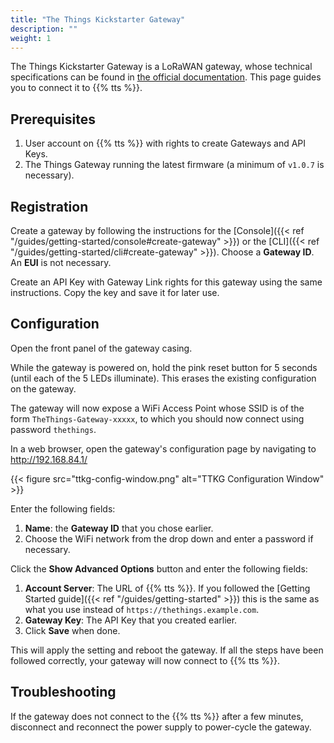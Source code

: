 ```yaml
---
title: "The Things Kickstarter Gateway"
description: ""
weight: 1
---
```


The Things Kickstarter Gateway is a LoRaWAN gateway, whose technical specifications can be found in [the official documentation](https://www.thethingsnetwork.org/docs/gateways/gateway/). This page guides you to connect it to {{% tts %}}.

## Prerequisites

1. User account on {{% tts %}} with rights to create Gateways and API Keys.
2. The Things Gateway running the latest firmware (a minimum of `v1.0.7` is necessary).

## Registration

Create a gateway by following the instructions for the [Console]({{< ref "/guides/getting-started/console#create-gateway" >}}) or the [CLI]({{< ref "/guides/getting-started/cli#create-gateway" >}}). Choose a **Gateway ID**. An **EUI** is not necessary.

Create an API Key with Gateway Link rights for this gateway using the same instructions. Copy the key and save it for later use.

## Configuration

Open the front panel of the gateway casing.

While the gateway is powered on, hold the pink reset button for 5 seconds (until each of the 5 LEDs illuminate). This erases the existing configuration on the gateway.

The gateway will now expose a WiFi Access Point whose SSID is of the form `TheThings-Gateway-xxxxx`, to which you should now connect using password `thethings`.

In a web browser, open the gateway's configuration page by navigating to http://192.168.84.1/

{{< figure src="ttkg-config-window.png" alt="TTKG Configuration Window" >}}

Enter the following fields:

1. **Name**: the **Gateway ID** that you chose earlier.
2. Choose the WiFi network from the drop down and enter a password if necessary.

Click the **Show Advanced Options** button and enter the following fields:

1. **Account Server**: The URL of {{% tts %}}. If you followed the [Getting Started guide]({{< ref "/guides/getting-started" >}}) this is the same as what you use instead of `https://thethings.example.com`.
2. **Gateway Key**: The API Key that you created earlier.
3. Click **Save** when done.

This will apply the setting and reboot the gateway. If all the steps have been followed correctly, your gateway will now connect to {{% tts %}}.

## Troubleshooting

If the gateway does not connect to the {{% tts %}} after a few minutes, disconnect and reconnect the power supply to power-cycle the gateway.
